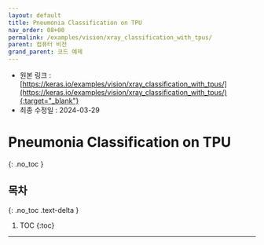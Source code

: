 ```yaml
---
layout: default
title: Pneumonia Classification on TPU
nav_order: 08+00
permalink: /examples/vision/xray_classification_with_tpus/
parent: 컴퓨터 비전
grand_parent: 코드 예제
---
```


* 원본 링크 : [https://keras.io/examples/vision/xray_classification_with_tpus/](https://keras.io/examples/vision/xray_classification_with_tpus/){:target="_blank"}
* 최종 수정일 : 2024-03-29

# Pneumonia Classification on TPU
{: .no_toc }

## 목차
{: .no_toc .text-delta }

1. TOC
{:toc}

---
